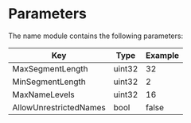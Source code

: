 
# Parameters

The name module contains the following parameters:

| Key                    | Type   | Example |
|------------------------|--------|---------|
| MaxSegmentLength       | uint32 | 32      |
| MinSegmentLength       | uint32 | 2       |
| MaxNameLevels          | uint32 | 16      |
| AllowUnrestrictedNames | bool   | false   |
